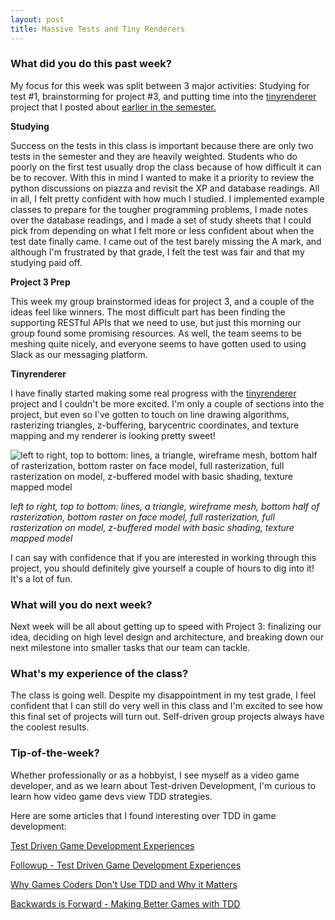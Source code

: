 ```yaml
---
layout: post
title: Massive Tests and Tiny Renderers
---
```


### What did you do this past week? ###

My focus for this week was split between 3 major activities: Studying for
test #1, brainstorming for project #3, and putting time into the
[tinyrenderer](https://github.com/ssloy/tinyrenderer/wiki)
project that I posted about
[earlier in the semester.](https://scottnm.github.io/SWE-Blog/Extreme-Programming-And-Collatz/)

**Studying**

Success on the tests in this class is important because there are only
two tests in the semester and they are heavily weighted. Students who do
poorly on the first test usually drop the class because of how difficult it can
be to recover. With this in mind I wanted to make it a priority to 
review the python discussions on piazza and revisit 
the XP and database readings. All in
all, I felt pretty confident with how much I studied. I implemented example
classes to prepare for the tougher programming problems, I made notes over the
database readings, and I made
a set of study sheets that I could pick from depending on what I
felt more or less confident about when the test date finally came. I came out
of the test barely missing the A mark, and although I'm frustrated by that grade,
I felt the test was fair and that my studying paid off.

**Project 3 Prep** 

This week my group brainstormed ideas for project 3,
and a couple of the ideas feel like winners. The
most difficult part has been finding the supporting RESTful APIs that we need to
use, but just this morning our group found some promising resources. As well,
the team seems to be meshing quite nicely, and everyone seems to have gotten
used to using Slack as our messaging platform.

**Tinyrenderer**

I have finally started making some real progress with the
[tinyrenderer](https://github.com/ssloy/tinyrenderer/wiki) project and I couldn't
be more excited. I'm only a couple of sections into the project, but even so 
I've gotten to touch on line drawing algorithms, rasterizing
triangles, z-buffering, barycentric coordinates, and texture mapping and my
renderer is looking pretty sweet!

![left to right, top to bottom: lines, a triangle, wireframe mesh, bottom half of rasterization, bottom raster on face model, full rasterization, full rasterization on model, z-buffered model with basic shading, texture mapped model](https://scottnm.github.io/SWE-Blog/images/renderer_steps.png)

*left to right, top to bottom: lines, a triangle, wireframe mesh, bottom half of rasterization, bottom raster on face model, full rasterization, full rasterization on model, z-buffered model with basic shading, texture mapped model* 

I can say with confidence that if you are interested in working through this
project, you should definitely give yourself a couple of hours to dig into it!
It's a lot of fun.

### What will you do next week? ###

Next week will be all about getting up to speed with Project 3: finalizing our
idea, deciding on high level design and architecture, and breaking down our
next milestone into smaller tasks that our team can tackle.

### What's my experience of the class? ###

The class is going well. Despite my disappointment in my test grade, I feel
confident that I can still do very well in this class and I'm excited to see
how this final set of projects will turn out. Self-driven group projects always
have the coolest results.

### Tip-of-the-week? ###

Whether professionally or as a hobbyist, I see myself as a video game developer,
and as we learn about Test-driven Development, I'm curious to learn how video
game devs view TDD strategies.

Here are some articles that I found interesting over TDD in game development:

[Test Driven Game Development Experiences](http://www.doolwind.com/blog/test-driven-game-development-experiences/)

[Followup - Test Driven Game Development Experiences](http://www.doolwind.com/blog/test-driven-game-development/)

[Why Games Coders Don't Use TDD and Why it Matters](http://chrismdp.com/2015/03/why-games-coders-dont-use-tdd-and-why-it-matters/)

[Backwards is Forward - Making Better Games with TDD](http://gamesfromwithin.com/backwards-is-forward-making-better-games-with-test-driven-development)
